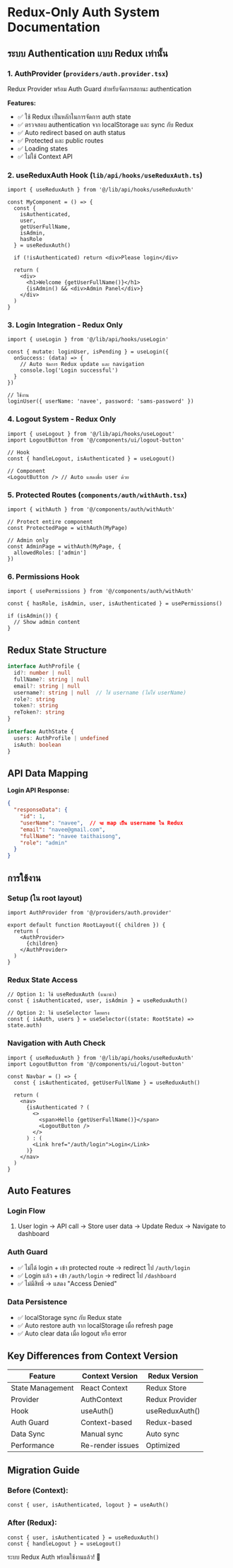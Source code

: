 # Redux-Only Auth System Documentation

## ระบบ Authentication แบบ Redux เท่านั้น

### 1. **AuthProvider** (`providers/auth.provider.tsx`)
Redux Provider พร้อม Auth Guard สำหรับจัดการสถานะ authentication

**Features:**
- ✅ ใช้ Redux เป็นหลักในการจัดการ auth state
- ✅ ตรวจสอบ authentication จาก localStorage และ sync กับ Redux
- ✅ Auto redirect based on auth status  
- ✅ Protected และ public routes
- ✅ Loading states
- ✅ ไม่ใช้ Context API

### 2. **useReduxAuth Hook** (`lib/api/hooks/useReduxAuth.ts`)
```tsx
import { useReduxAuth } from '@/lib/api/hooks/useReduxAuth'

const MyComponent = () => {
  const { 
    isAuthenticated, 
    user, 
    getUserFullName, 
    isAdmin,
    hasRole 
  } = useReduxAuth()
  
  if (!isAuthenticated) return <div>Please login</div>
  
  return (
    <div>
      <h1>Welcome {getUserFullName()}</h1>
      {isAdmin() && <div>Admin Panel</div>}
    </div>
  )
}
```

### 3. **Login Integration** - Redux Only
```tsx
import { useLogin } from '@/lib/api/hooks/useLogin'

const { mutate: loginUser, isPending } = useLogin({
  onSuccess: (data) => {
    // Auto จัดการ Redux update และ navigation
    console.log('Login successful')
  }
})

// ใช้งาน
loginUser({ userName: 'navee', password: 'sams-password' })
```

### 4. **Logout System** - Redux Only
```tsx
import { useLogout } from '@/lib/api/hooks/useLogout'
import LogoutButton from '@/components/ui/logout-button'

// Hook
const { handleLogout, isAuthenticated } = useLogout()

// Component
<LogoutButton /> // Auto แสดงชื่อ user ด้วย
```

### 5. **Protected Routes** (`components/auth/withAuth.tsx`)
```tsx
import { withAuth } from '@/components/auth/withAuth'

// Protect entire component
const ProtectedPage = withAuth(MyPage)

// Admin only
const AdminPage = withAuth(MyPage, { 
  allowedRoles: ['admin'] 
})
```

### 6. **Permissions Hook**
```tsx
import { usePermissions } from '@/components/auth/withAuth'

const { hasRole, isAdmin, user, isAuthenticated } = usePermissions()

if (isAdmin()) {
  // Show admin content
}
```

## Redux State Structure

```typescript
interface AuthProfile {
  id?: number | null
  fullName?: string | null
  email?: string | null
  username?: string | null  // ใช้ username (ไม่ใช่ userName)
  role?: string
  token?: string
  reToken?: string
}

interface AuthState {
  users: AuthProfile | undefined
  isAuth: boolean
}
```

## API Data Mapping

**Login API Response:**
```json
{
  "responseData": {
    "id": 1,
    "userName": "navee",  // จะ map เป็น username ใน Redux
    "email": "navee@gmail.com",
    "fullName": "navee taithaisong", 
    "role": "admin"
  }
}
```

## การใช้งาน

### Setup (ใน root layout)
```tsx
import AuthProvider from '@/providers/auth.provider'

export default function RootLayout({ children }) {
  return (
    <AuthProvider>
      {children}
    </AuthProvider>
  )
}
```

### Redux State Access
```tsx
// Option 1: ใช้ useReduxAuth (แนะนำ)
const { isAuthenticated, user, isAdmin } = useReduxAuth()

// Option 2: ใช้ useSelector โดยตรง
const { isAuth, users } = useSelector((state: RootState) => state.auth)
```

### Navigation with Auth Check
```tsx
import { useReduxAuth } from '@/lib/api/hooks/useReduxAuth'
import LogoutButton from '@/components/ui/logout-button'

const Navbar = () => {
  const { isAuthenticated, getUserFullName } = useReduxAuth()
  
  return (
    <nav>
      {isAuthenticated ? (
        <>
          <span>Hello {getUserFullName()}</span>
          <LogoutButton />
        </>
      ) : (
        <Link href="/auth/login">Login</Link>
      )}
    </nav>
  )
}
```

## Auto Features

### Login Flow
1. User login → API call → Store user data → Update Redux → Navigate to dashboard

### Auth Guard
- ✅ ไม่ได้ login + เข้า protected route → redirect ไป `/auth/login`
- ✅ Login แล้ว + เข้า `/auth/login` → redirect ไป `/dashboard`  
- ✅ ไม่มีสิทธิ์ → แสดง "Access Denied"

### Data Persistence
- ✅ localStorage sync กับ Redux state
- ✅ Auto restore auth จาก localStorage เมื่อ refresh page
- ✅ Auto clear data เมื่อ logout หรือ error

## Key Differences from Context Version

| Feature | Context Version | Redux Version |
|---------|----------------|---------------|
| State Management | React Context | Redux Store |
| Provider | AuthContext | Redux Provider |
| Hook | useAuth() | useReduxAuth() |
| Auth Guard | Context-based | Redux-based |
| Data Sync | Manual sync | Auto sync |
| Performance | Re-render issues | Optimized |

## Migration Guide

### Before (Context):
```tsx
const { user, isAuthenticated, logout } = useAuth()
```

### After (Redux):
```tsx
const { user, isAuthenticated } = useReduxAuth()
const { handleLogout } = useLogout()
```

ระบบ Redux Auth พร้อมใช้งานแล้ว! 🚀
